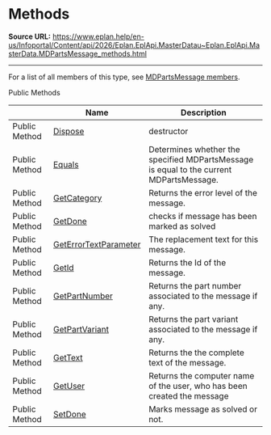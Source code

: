 # Methods

**Source URL:** https://www.eplan.help/en-us/Infoportal/Content/api/2026/Eplan.EplApi.MasterDatau~Eplan.EplApi.MasterData.MDPartsMessage_methods.html

---

For a list of all members of this type, see [MDPartsMessage members](Eplan.EplApi.MasterDatau~Eplan.EplApi.MasterData.MDPartsMessage_members.html).

Public Methods

|  | Name | Description |
| --- | --- | --- |
| Public Method | [Dispose](Eplan.EplApi.MasterDatau~Eplan.EplApi.MasterData.MDPartsMessage~Dispose().html) | destructor |
| Public Method | [Equals](Eplan.EplApi.MasterDatau~Eplan.EplApi.MasterData.MDPartsMessage~Equals.html) | Determines whether the specified MDPartsMessage is equal to the current MDPartsMessage. |
| Public Method | [GetCategory](Eplan.EplApi.MasterDatau~Eplan.EplApi.MasterData.MDPartsMessage~GetCategory.html) | Returns the error level of the message. |
| Public Method | [GetDone](Eplan.EplApi.MasterDatau~Eplan.EplApi.MasterData.MDPartsMessage~GetDone.html) | checks if message has been marked as solved |
| Public Method | [GetErrorTextParameter](Eplan.EplApi.MasterDatau~Eplan.EplApi.MasterData.MDPartsMessage~GetErrorTextParameter.html) | The replacement text for this message. |
| Public Method | [GetId](Eplan.EplApi.MasterDatau~Eplan.EplApi.MasterData.MDPartsMessage~GetId.html) | Returns the Id of the message. |
| Public Method | [GetPartNumber](Eplan.EplApi.MasterDatau~Eplan.EplApi.MasterData.MDPartsMessage~GetPartNumber.html) | Returns the part number associated to the message if any. |
| Public Method | [GetPartVariant](Eplan.EplApi.MasterDatau~Eplan.EplApi.MasterData.MDPartsMessage~GetPartVariant.html) | Returns the part variant associated to the message if any. |
| Public Method | [GetText](Eplan.EplApi.MasterDatau~Eplan.EplApi.MasterData.MDPartsMessage~GetText.html) | Returns the the complete text of the message. |
| Public Method | [GetUser](Eplan.EplApi.MasterDatau~Eplan.EplApi.MasterData.MDPartsMessage~GetUser.html) | Returns the computer name of the user, who has been created the message |
| Public Method | [SetDone](Eplan.EplApi.MasterDatau~Eplan.EplApi.MasterData.MDPartsMessage~SetDone.html) | Marks message as solved or not. |


